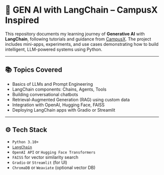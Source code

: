 # 🧠 GEN AI with LangChain – CampusX Inspired

This repository documents my learning journey of **Generative AI** with **LangChain**, following tutorials and guidance from [CampusX](https://www.youtube.com/c/CampusXOfficial). The project includes mini-apps, experiments, and use cases demonstrating how to build intelligent, LLM-powered systems using Python.

---

## 📚 Topics Covered

- Basics of LLMs and Prompt Engineering
- LangChain components: Chains, Agents, Tools
- Building conversational chatbots
- Retrieval-Augmented Generation (RAG) using custom data
- Integration with OpenAI, Hugging Face, FAISS
- Deploying LangChain apps with Gradio or Streamlit

---

## ⚙️ Tech Stack

- `Python 3.10+`
- [`LangChain`](https://www.langchain.com/)
- `OpenAI API` or `Hugging Face Transformers`
- `FAISS` for vector similarity search
- `Gradio` or `Streamlit` (for UI)
- `ChromaDB` or `Weaviate` (optional vector DB)
